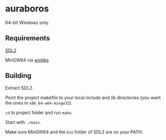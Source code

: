 # auraboros

64-bit Windows only.

## Requirements
[SDL2](https://www.libsdl.org/download-2.0.php)

MinGW64 via [winlibs](http://winlibs.com/)

## Building
Extract SDL2.

Point the project makefile to your local *include* and *lib* directories (you want the ones in `x86_64-w64-mingw32`).

`cd` to project folder and run `make`.

Start with `./main`.

Make sure MinGW64 and the `bin` folder of SDL2 are on your PATH.

